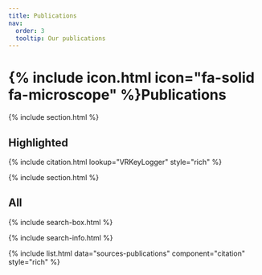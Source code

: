 ```yaml
---
title: Publications
nav:
  order: 3
  tooltip: Our publications
---
```


# {% include icon.html icon="fa-solid fa-microscope" %}Publications

{% include section.html %}

## Highlighted

{% include citation.html lookup="VRKeyLogger" style="rich" %}

{% include section.html %}

## All

{% include search-box.html %}

{% include search-info.html %}

{% include list.html data="sources-publications" component="citation" style="rich" %}

